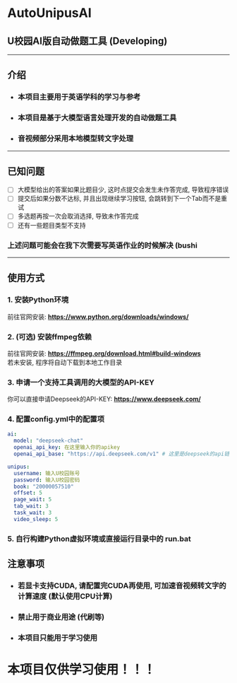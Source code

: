 # AutoUnipusAI
## U校园AI版自动做题工具 (Developing)
***
## 介绍
* ### 本项目主要用于英语学科的学习与参考
* ### 本项目是基于大模型语言处理开发的自动做题工具
* ### 音视频部分采用本地模型转文字处理
***
## 已知问题
- [ ] 大模型给出的答案如果比题目少, 这时点提交会发生未作答完成, 导致程序错误  
- [ ] 提交后如果分数不达标, 并且出现继续学习按钮, 会跳转到下一个Tab而不是重试
- [ ] 多选题再按一次会取消选择, 导致未作答完成
- [ ] 还有一些题目类型不支持

### 上述问题可能会在我下次需要写英语作业的时候解决 (bushi
***
## 使用方式

### 1. 安装Python环境
前往官网安装: **https://www.python.org/downloads/windows/**
### 2. (可选) 安装ffmpeg依赖
前往官网安装: **https://ffmpeg.org/download.html#build-windows**  
若未安装, 程序将自动下载到本地工作目录
### 3. 申请一个支持工具调用的大模型的API-KEY
你可以直接申请Deepseek的API-KEY: **https://www.deepseek.com/**
### 4. 配置config.yml中的配置项
```yaml
ai:
  model: "deepseek-chat"
  openai_api_key: 在这里输入你的apikey
  openai_api_base: "https://api.deepseek.com/v1" # 这里是deepseek的api链接

unipus:
  username: 输入U校园账号
  password: 输入U校园密码
  book: "20000057510"
  offset: 5
  page_wait: 5
  tab_wait: 3
  task_wait: 3
  video_sleep: 5
```
### 5. 自行构建Python虚拟环境或直接运行目录中的 run.bat

## 注意事项
* ### 若显卡支持CUDA, 请配置完CUDA再使用, 可加速音视频转文字的计算速度 (默认使用CPU计算)
* ### 禁止用于商业用途 (代刷等)
* ### 本项目只能用于学习使用
# 本项目仅供学习使用！！！